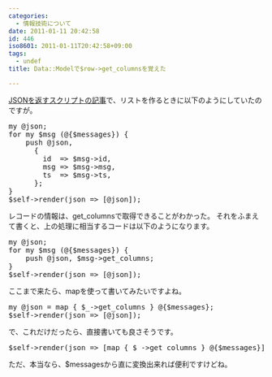 ```yaml
---
categories:
  - 情報技術について
date: 2011-01-11 20:42:58
id: 446
iso8601: 2011-01-11T20:42:58+09:00
tags:
  - undef
title: Data::Modelで$row->get_columnsを覚えた

---
```


<p><a href="http://weblog.nqou.net/archives/20110110014314.html" target="_blank">JSONを返すスクリプトの記事</a>で、リストを作るときに以下のようにしていたのですが。</p>

<pre class="lang:perl">
my @json;
for my $msg (@{$messages}) {
    push @json,
      {
        id  => $msg->id,
        msg => $msg->msg,
        ts  => $msg->ts,
      };
}
$self->render(json => [@json]);
</pre>

<p>レコードの情報は、get_columnsで取得できることがわかった。
それをふまえて書くと、上の処理に相当するコードは以下のようになります。</p>

<pre class="lang:perl">
my @json;
for my $msg (@{$messages}) {
    push @json, $msg->get_columns;
}
$self->render(json => [@json]);
</pre>

<p>ここまで来たら、mapを使って書いてみたいですよね。</p>

<pre class="lang:perl">
my @json = map { $_->get_columns } @{$messages};
$self->render(json => [@json]);
</pre>

<p>で、これだけだったら、直接書いても良さそうです。</p>

<pre class="lang:perl">
$self->render(json => [map { $_->get_columns } @{$messages}]);
</pre>

<p>ただ、本当なら、&#36;messagesから直に変換出来れば便利ですけどね。</p>
    	